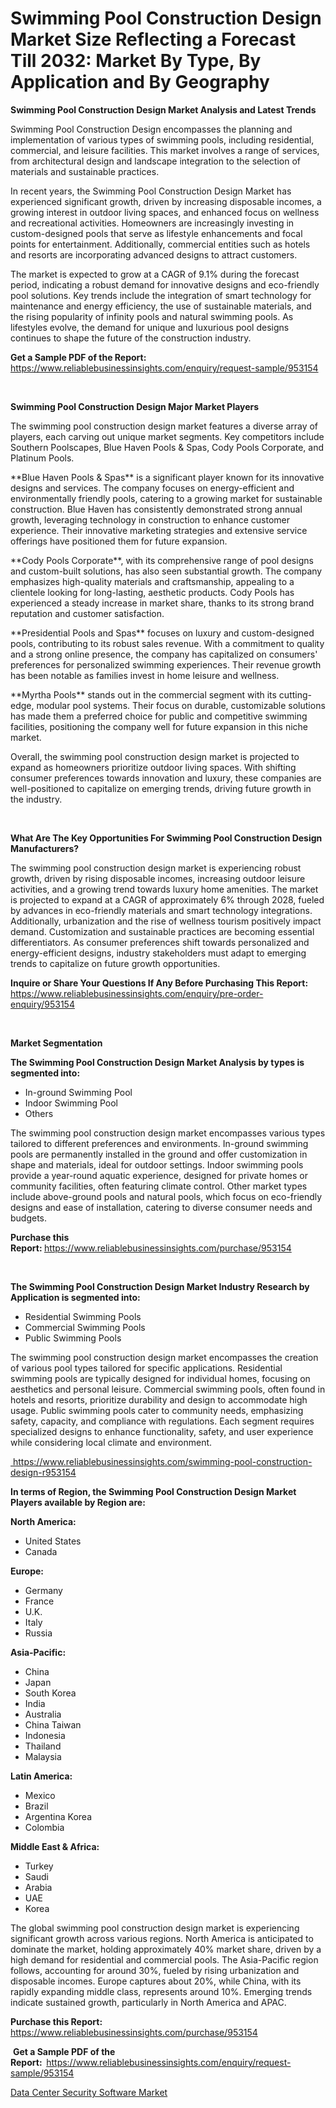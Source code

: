<p><h1>Swimming Pool Construction Design Market Size Reflecting a Forecast Till 2032: Market By Type, By Application and By Geography</h1></p><p><strong>Swimming Pool Construction Design Market Analysis and Latest Trends</strong></p>
<p><p>Swimming Pool Construction Design encompasses the planning and implementation of various types of swimming pools, including residential, commercial, and leisure facilities. This market involves a range of services, from architectural design and landscape integration to the selection of materials and sustainable practices. </p><p>In recent years, the Swimming Pool Construction Design Market has experienced significant growth, driven by increasing disposable incomes, a growing interest in outdoor living spaces, and enhanced focus on wellness and recreational activities. Homeowners are increasingly investing in custom-designed pools that serve as lifestyle enhancements and focal points for entertainment. Additionally, commercial entities such as hotels and resorts are incorporating advanced designs to attract customers.</p><p>The market is expected to grow at a CAGR of 9.1% during the forecast period, indicating a robust demand for innovative designs and eco-friendly pool solutions. Key trends include the integration of smart technology for maintenance and energy efficiency, the use of sustainable materials, and the rising popularity of infinity pools and natural swimming pools. As lifestyles evolve, the demand for unique and luxurious pool designs continues to shape the future of the construction industry.</p></p>
<p><strong>Get a Sample PDF of the Report:&nbsp;</strong> <a href="https://www.reliablebusinessinsights.com/enquiry/request-sample/953154?utm_campaign=3273&utm_medium=2&utm_source=Github&utm_content=ia&utm_term=07032025&utm_id=swimming-pool-construction-design">https://www.reliablebusinessinsights.com/enquiry/request-sample/953154</a></p>
<p>&nbsp;</p>
<p><strong>Swimming Pool Construction Design Major Market Players</strong></p>
<p><p>The swimming pool construction design market features a diverse array of players, each carving out unique market segments. Key competitors include Southern Poolscapes, Blue Haven Pools & Spas, Cody Pools Corporate, and Platinum Pools.</p><p>**Blue Haven Pools & Spas** is a significant player known for its innovative designs and services. The company focuses on energy-efficient and environmentally friendly pools, catering to a growing market for sustainable construction. Blue Haven has consistently demonstrated strong annual growth, leveraging technology in construction to enhance customer experience. Their innovative marketing strategies and extensive service offerings have positioned them for future expansion.</p><p>**Cody Pools Corporate**, with its comprehensive range of pool designs and custom-built solutions, has also seen substantial growth. The company emphasizes high-quality materials and craftsmanship, appealing to a clientele looking for long-lasting, aesthetic products. Cody Pools has experienced a steady increase in market share, thanks to its strong brand reputation and customer satisfaction.</p><p>**Presidential Pools and Spas** focuses on luxury and custom-designed pools, contributing to its robust sales revenue. With a commitment to quality and a strong online presence, the company has capitalized on consumers' preferences for personalized swimming experiences. Their revenue growth has been notable as families invest in home leisure and wellness.</p><p>**Myrtha Pools** stands out in the commercial segment with its cutting-edge, modular pool systems. Their focus on durable, customizable solutions has made them a preferred choice for public and competitive swimming facilities, positioning the company well for future expansion in this niche market.</p><p>Overall, the swimming pool construction design market is projected to expand as homeowners prioritize outdoor living spaces. With shifting consumer preferences towards innovation and luxury, these companies are well-positioned to capitalize on emerging trends, driving future growth in the industry.</p></p>
<p>&nbsp;</p>
<p><strong>What Are The Key Opportunities For Swimming Pool Construction Design Manufacturers?</strong></p>
<p><p>The swimming pool construction design market is experiencing robust growth, driven by rising disposable incomes, increasing outdoor leisure activities, and a growing trend towards luxury home amenities. The market is projected to expand at a CAGR of approximately 6% through 2028, fueled by advances in eco-friendly materials and smart technology integrations. Additionally, urbanization and the rise of wellness tourism positively impact demand. Customization and sustainable practices are becoming essential differentiators. As consumer preferences shift towards personalized and energy-efficient designs, industry stakeholders must adapt to emerging trends to capitalize on future growth opportunities.</p></p>
<p><strong>Inquire or Share Your Questions If Any Before Purchasing This Report:</strong> <a href="https://www.reliablebusinessinsights.com/enquiry/pre-order-enquiry/953154?utm_campaign=3273&utm_medium=2&utm_source=Github&utm_content=ia&utm_term=07032025&utm_id=swimming-pool-construction-design">https://www.reliablebusinessinsights.com/enquiry/pre-order-enquiry/953154</a></p>
<p>&nbsp;</p>
<p><strong>Market Segmentation</strong></p>
<p><strong>The Swimming Pool Construction Design Market Analysis by types is segmented into:</strong></p>
<p><ul><li>In-ground Swimming Pool</li><li>Indoor Swimming Pool</li><li>Others</li></ul></p>
<p><p>The swimming pool construction design market encompasses various types tailored to different preferences and environments. In-ground swimming pools are permanently installed in the ground and offer customization in shape and materials, ideal for outdoor settings. Indoor swimming pools provide a year-round aquatic experience, designed for private homes or community facilities, often featuring climate control. Other market types include above-ground pools and natural pools, which focus on eco-friendly designs and ease of installation, catering to diverse consumer needs and budgets.</p></p>
<p><strong>Purchase this Report:&nbsp;</strong><a href="https://www.reliablebusinessinsights.com/purchase/953154?utm_campaign=3273&utm_medium=2&utm_source=Github&utm_content=ia&utm_term=07032025&utm_id=swimming-pool-construction-design">https://www.reliablebusinessinsights.com/purchase/953154</a></p>
<p>&nbsp;</p>
<p><strong>The Swimming Pool Construction Design Market Industry Research by Application is segmented into:</strong></p>
<p><ul><li>Residential Swimming Pools</li><li>Commercial Swimming Pools</li><li>Public Swimming Pools</li></ul></p>
<p><p>The swimming pool construction design market encompasses the creation of various pool types tailored for specific applications. Residential swimming pools are typically designed for individual homes, focusing on aesthetics and personal leisure. Commercial swimming pools, often found in hotels and resorts, prioritize durability and design to accommodate high usage. Public swimming pools cater to community needs, emphasizing safety, capacity, and compliance with regulations. Each segment requires specialized designs to enhance functionality, safety, and user experience while considering local climate and environment.</p></p>
<p><a href="https://www.reliablebusinessinsights.com/swimming-pool-construction-design-r953154?utm_campaign=3273&utm_medium=2&utm_source=Github&utm_content=ia&utm_term=07032025&utm_id=swimming-pool-construction-design">&nbsp;https://www.reliablebusinessinsights.com/swimming-pool-construction-design-r953154</a></p>
<p><strong>In terms of Region, the Swimming Pool Construction Design Market Players available by Region are:</strong></p>
<p>
    <p> <strong> North America: </strong>
        <ul>
            <li>United States</li>
            <li>Canada</li>
        </ul>
        </p> 
    <p> <strong> Europe: </strong>
        <ul>
            <li>Germany</li>
            <li>France</li>
            <li>U.K.</li>
            <li>Italy</li>
            <li>Russia</li>
        </ul>
        </p> 
    <p> <strong> Asia-Pacific: </strong>
        <ul>
            <li>China</li>
            <li>Japan</li>
            <li>South Korea</li>
            <li>India</li>
            <li>Australia</li>
            <li>China Taiwan</li>
            <li>Indonesia</li>
            <li>Thailand</li>
            <li>Malaysia</li>
        </ul>
        </p> 
    <p> <strong> Latin America: </strong>
        <ul>
            <li>Mexico</li>
            <li>Brazil</li>
            <li>Argentina Korea</li>
            <li>Colombia</li>
        </ul>
        </p> 
    <p> <strong> Middle East & Africa: </strong>
        <ul>
            <li>Turkey</li>
            <li>Saudi</li>
            <li>Arabia</li>
            <li>UAE</li>
            <li>Korea</li>
        </ul>
    </p>
    </p>
<p><p>The global swimming pool construction design market is experiencing significant growth across various regions. North America is anticipated to dominate the market, holding approximately 40% market share, driven by a high demand for residential and commercial pools. The Asia-Pacific region follows, accounting for around 30%, fueled by rising urbanization and disposable incomes. Europe captures about 20%, while China, with its rapidly expanding middle class, represents around 10%. Emerging trends indicate sustained growth, particularly in North America and APAC.</p></p>
<p><strong>Purchase this Report: </strong><a href="https://www.reliablebusinessinsights.com/purchase/953154?utm_campaign=3273&utm_medium=2&utm_source=Github&utm_content=ia&utm_term=07032025&utm_id=swimming-pool-construction-design">https://www.reliablebusinessinsights.com/purchase/953154</a></p>
<p>&nbsp;<strong>Get a Sample PDF of the Report:&nbsp;&nbsp;</strong><a href="https://www.reliablebusinessinsights.com/enquiry/request-sample/953154?utm_campaign=3273&utm_medium=2&utm_source=Github&utm_content=ia&utm_term=07032025&utm_id=swimming-pool-construction-design">https://www.reliablebusinessinsights.com/enquiry/request-sample/953154</a></p>
<p><strong></strong></p>
<p><p><a href="https://github.com/jolinolooman/Market-Research-Report-List-1/blob/main/data-center-security-software-market.md?utm_campaign=3273&utm_medium=2&utm_source=Github&utm_content=ia&utm_term=07032025&utm_id=swimming-pool-construction-design">Data Center Security Software Market</a></p></p>